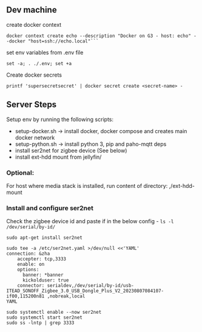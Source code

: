 ## Dev machine

create docker context
```commandline 
docker context create echo --description "Docker on G3 - host: echo" --docker "host=ssh://echo.local"```
```

set env variables from .env file
```commandline
set -a; . ./.env; set +a
```
Create docker secrets
```commandline
printf 'supersecretsecret' | docker secret create <secret-name> -
```
## Server Steps 

Setup env by running the following scripts:

- setup-docker.sh -> install docker, docker compose and creates main docker network
- setup-python.sh -> install python 3, pip and paho-mqtt deps
- install ser2net for zigbee device (See below)
- install ext-hdd mount from jellyfin/

### Optional:

For host where media stack is installed, run content of directory: ,/ext-hdd-mount 


### Install and configure ser2net

Check the zigbee device id and paste if in the below config - 
```ls -l /dev/serial/by-id/```

```commandline
sudo apt-get install ser2net

sudo tee -a /etc/ser2net.yaml >/dev/null <<'YAML'
connection: &zha
    accepter: tcp,3333
    enable: on
    options:
      banner: *banner
      kickolduser: true
    connector: serialdev,/dev/serial/by-id/usb-ITEAD_SONOFF_Zigbee_3.0_USB_Dongle_Plus_V2_20230807084107-if00,115200n81 ,nobreak,local
YAML

sudo systemctl enable --now ser2net
sudo systemctl start ser2net
sudo ss -lntp | grep 3333
```
